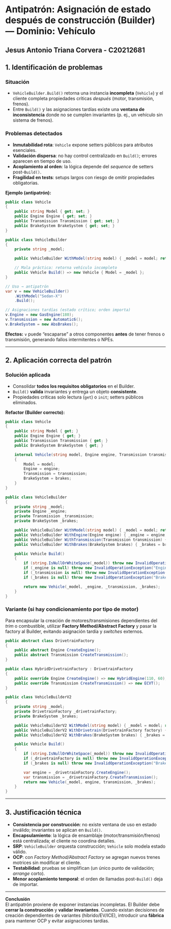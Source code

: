 # Antipatrón: Asignación de estado después de construcción (Builder) — Dominio: Vehículo
Jesus Antonio Triana Corvera - C20212681
---

## 1. Identificación de problemas 

### Situación
- `VehicleBuilder.Build()` retorna una instancia **incompleta** (`Vehicle`) y el cliente completa propiedades críticas *después* (motor, transmisión, frenos).  
- Entre `Build()` y las asignaciones tardías existe una **ventana de inconsistencia** donde no se cumplen invariantes (p. ej., un vehículo sin sistema de frenos).

### Problemas detectados
- **Inmutabilidad rota**: `Vehicle` expone setters públicos para atributos esenciales.  
- **Validación dispersa**: no hay control centralizado en `Build()`; errores aparecen en tiempo de uso.  
- **Acoplamiento al orden**: la lógica depende del *sequence* de setters post-`Build()`.  
- **Fragilidad en tests**: setups largos con riesgo de omitir propiedades obligatorias.  

**Ejemplo (antipatrón):**
```csharp
public class Vehicle
{
    public string Model { get; set; }
    public Engine Engine { get; set; }
    public Transmission Transmission { get; set; }
    public BrakeSystem BrakeSystem { get; set; }
}

public class VehicleBuilder
{
    private string _model;

    public VehicleBuilder WithModel(string model) { _model = model; return this; }

    // Mala práctica: retorna vehículo incompleto
    public Vehicle Build() => new Vehicle { Model = _model };
}

// Uso → antipatrón
var v = new VehicleBuilder()
    .WithModel("Sedan-X")
    .Build();

// Asignaciones tardías (estado crítico; orden importa)
v.Engine = new GasEngine(180);
v.Transmission = new Automatic6();
v.BrakeSystem = new AbsBrakes();
```

**Efectos:** `v` puede “escaparse” a otros componentes **antes** de tener frenos o transmisión, generando fallos intermitentes o NPEs.

---

## 2. Aplicación correcta del patrón 

### Solución aplicada
- Consolidar **todos los requisitos obligatorios** en el Builder.  
- `Build()` **valida** invariantes y entrega un objeto **consistente**.  
- Propiedades críticas solo lectura (`get`) o `init`; setters públicos eliminados.  

**Refactor (Builder correcto):**
```csharp
public class Vehicle
{
    public string Model { get; }
    public Engine Engine { get; }
    public Transmission Transmission { get; }
    public BrakeSystem BrakeSystem { get; }

    internal Vehicle(string model, Engine engine, Transmission transmission, BrakeSystem brakes)
    {
        Model = model;
        Engine = engine;
        Transmission = transmission;
        BrakeSystem = brakes;
    }
}

public class VehicleBuilder
{
    private string _model;
    private Engine _engine;
    private Transmission _transmission;
    private BrakeSystem _brakes;

    public VehicleBuilder WithModel(string model) { _model = model; return this; }
    public VehicleBuilder WithEngine(Engine engine) { _engine = engine; return this; }
    public VehicleBuilder WithTransmission(Transmission transmission) { _transmission = transmission; return this; }
    public VehicleBuilder WithBrakes(BrakeSystem brakes) { _brakes = brakes; return this; }

    public Vehicle Build()
    {
        if (string.IsNullOrWhiteSpace(_model)) throw new InvalidOperationException("Model requerido");
        if (_engine is null) throw new InvalidOperationException("Engine requerido");
        if (_transmission is null) throw new InvalidOperationException("Transmission requerida");
        if (_brakes is null) throw new InvalidOperationException("BrakeSystem requerido");

        return new Vehicle(_model, _engine, _transmission, _brakes);
    }
}
```

### Variante (si hay condicionamiento por tipo de motor)
Para encapsular la creación de motores/transmisiones dependientes del *trim* o combustible, utilizar **Factory Method/Abstract Factory** y pasar la factory al Builder, evitando asignación tardía y *switches* externos.

```csharp
public abstract class DrivetrainFactory
{
    public abstract Engine CreateEngine();
    public abstract Transmission CreateTransmission();
}

public class HybridDrivetrainFactory : DrivetrainFactory
{
    public override Engine CreateEngine() => new HybridEngine(110, 60); // ICE + e-motor
    public override Transmission CreateTransmission() => new ECVT();
}

public class VehicleBuilderV2
{
    private string _model;
    private DrivetrainFactory _drivetrainFactory;
    private BrakeSystem _brakes;

    public VehicleBuilderV2 WithModel(string model) { _model = model; return this; }
    public VehicleBuilderV2 WithDrivetrain(DrivetrainFactory factory) { _drivetrainFactory = factory; return this; }
    public VehicleBuilderV2 WithBrakes(BrakeSystem brakes) { _brakes = brakes; return this; }

    public Vehicle Build()
    {
        if (string.IsNullOrWhiteSpace(_model)) throw new InvalidOperationException("Model requerido");
        if (_drivetrainFactory is null) throw new InvalidOperationException("DrivetrainFactory requerida");
        if (_brakes is null) throw new InvalidOperationException("BrakeSystem requerido");

        var engine = _drivetrainFactory.CreateEngine();
        var transmission = _drivetrainFactory.CreateTransmission();
        return new Vehicle(_model, engine, transmission, _brakes);
    }
}
```

---

## 3. Justificación técnica

- **Consistencia por construcción**: no existe ventana de uso en estado inválido; invariantes se aplican en `Build()`.  
- **Encapsulamiento**: la lógica de ensamblaje (motor/transmisión/frenos) está centralizada; el cliente no coordina detalles.  
- **SRP**: `VehicleBuilder` orquesta construcción; `Vehicle` solo modela estado válido.  
- **OCP**: con *Factory Method/Abstract Factory* se agregan nuevos trenes motrices sin modificar el cliente.  
- **Testabilidad**: pruebas se simplifican (un único punto de validación; *arrange* corto).  
- **Menor acoplamiento temporal**: el orden de llamadas post-`Build()` deja de importar.  

---

**Conclusión**  
El antipatrón proviene de exponer instancias incompletas. El Builder debe **cerrar la construcción** y **validar invariantes**. Cuando existan decisiones de creación dependientes de variantes (híbrido/EV/ICE), introducir una **fábrica** para mantener OCP y evitar asignaciones tardías.
